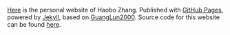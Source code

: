 <a href="https://harbourz.github.io/" rel="nofollow">Here</a> is the personal website of Haobo Zhang. Published with <a href="https://pages.github.com/" rel="nofollow">GitHub Pages</a>, powered by <a href="https://jekyllrb.com" rel="nofollow">Jekyll</a>, based on <a href="https://github.com/GuangLun2000/GuangLun2000.github.io" rel="nofollow">GuangLun2000</a>. Source code for this website can be found <a href="https://github.com/harbourz/harbourz.github.io" rel="nofollow">here</a>.